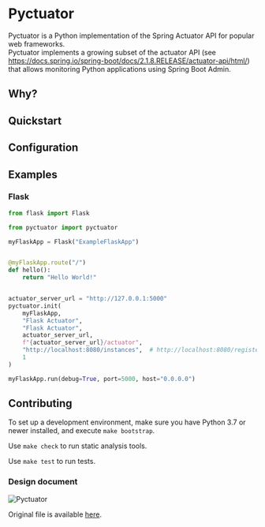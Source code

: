 # Pyctuator

Pyctuator is a Python implementation of the Spring Actuator API for popular web frameworks.  
Pyctuator implements a growing subset of the actuator API (see https://docs.spring.io/spring-boot/docs/2.1.8.RELEASE/actuator-api/html/) that allows monitoring Python applications using Spring Boot Admin.

## Why?

## Quickstart

## Configuration

## Examples
### Flask
```python
from flask import Flask

from pyctuator import pyctuator

myFlaskApp = Flask("ExampleFlaskApp")


@myFlaskApp.route("/")
def hello():
    return "Hello World!"


actuator_server_url = "http://127.0.0.1:5000"
pyctuator.init(
    myFlaskApp,
    "Flask Actuator",
    "Flask Actuator",
    actuator_server_url,
    f"{actuator_server_url}/actuator",
    "http://localhost:8080/instances",  # http://localhost:8080/register
    1
)

myFlaskApp.run(debug=True, port=5000, host="0.0.0.0")

```
## Contributing
To set up a development environment, make sure you have Python 3.7 or newer installed, and execute `make bootstrap`.

Use `make check` to run static analysis tools.

Use `make test` to run tests.

### Design document
![Pyctuator](/uploads/8183be2327a2703be14a628d484b8a4b/Pyctuator.JPG)

Original file is available [here](https://drive.google.com/file/d/1e7OjuN_CmYkqcpvR32Ym-Uf5EoWfHyan/view?usp=sharing).

